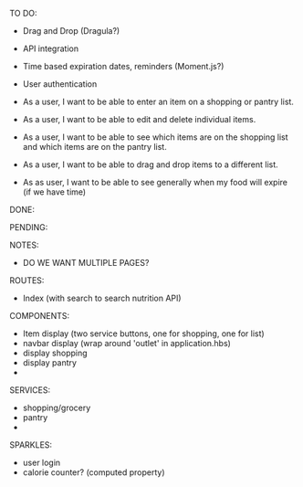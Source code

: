 TO DO:

* Drag and Drop (Dragula?)
* API integration
* Time based expiration dates, reminders (Moment.js?)
* User authentication

* As a user, I want to be able to enter an item on a shopping or pantry list.

* As a user, I want to be able to edit and delete individual items.

* As a user, I want to be able to see which items are on the shopping list and which items are on the pantry list.

* As a user, I want to be able to drag and drop items to a different list.

* As as user, I want to be able to see generally when my food will expire (if we have time)


DONE:


PENDING:


NOTES:

* DO WE WANT MULTIPLE PAGES?



ROUTES:

* Index (with search to search nutrition API)



COMPONENTS:
* Item display (two service buttons, one for shopping, one for list)
* navbar display (wrap around 'outlet' in application.hbs)
* display shopping
* display pantry
*


SERVICES:
* shopping/grocery
* pantry
*


SPARKLES:
* user login
* calorie counter? (computed property)
